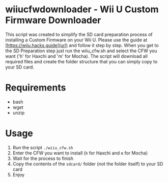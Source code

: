 # wiiucfwdownloader - Wii U Custom Firmware Downloader
This script was created to simplify the SD card preparation process of installing a Custom Firmware on your Wii U. Please use the guide at [https://wiiu.hacks.guide](url) and follow it step by step. When you get to the SD Preparation step just run the wiiu_cfw.sh and select the CFW you want ('h' for Haxchi and 'm' for Mocha). The script will download all required files and create the folder structure that you can simply copy to your SD card.

# Requirements
- bash
- wget
- unzip

# Usage
1. Run the script `./wiiu_cfw.sh`
1. Enter the CFW you want to install (`h` for Haxchi and `m` for Mocha)
1. Wait for the process to finish
1. Copy the contents of the `sdcard/` folder (not the folder itself) to your SD card
1. Enjoy
